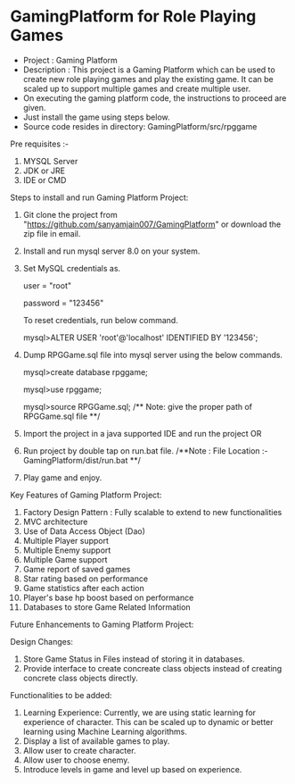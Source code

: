 # GamingPlatform for Role Playing Games
- Project : Gaming Platform
- Description :	This project is a Gaming Platform which can be used to create new role playing games and play the existing game. It can be scaled up to support multiple games and create multiple user.
- On executing the gaming platform code, the instructions to proceed are given.
- Just install the game using steps below.
- Source code resides in directory: GamingPlatform/src/rpggame

Pre requisites :-
1. MYSQL Server
2. JDK or JRE
3. IDE or CMD

Steps to install and run Gaming Platform Project:

1. Git clone the project from "https://github.com/sanyamjain007/GamingPlatform" or download the zip file in email.
2. Install and run mysql server 8.0 on your system.
3. Set MySQL credentials as.
	  
	  user = "root" 
	  
	  password = "123456"
	  
	  To reset credentials, run below command.
		
	  mysql>ALTER USER 'root'@'localhost' IDENTIFIED BY '123456';
	
4. Dump RPGGame.sql file into mysql server using the below commands.

	  mysql>create database rpggame;
	  
	  mysql>use rpggame;
	  
	  mysql>source RPGGame.sql; /** Note: give the proper path of RPGGame.sql file **/

5. Import the project in a java supported IDE and run the project
OR
5. Run project by double tap on run.bat file. /**Note : File Location :- GamingPlatform/dist/run.bat **/

6. Play game and enjoy.

Key Features of Gaming Platform Project:

1. Factory Design Pattern : Fully scalable to extend to new functionalities
2. MVC architecture
3. Use of Data Access Object (Dao)
4. Multiple Player support
5. Multiple Enemy support
6. Multiple Game support
7. Game report of saved games
8. Star rating based on performance
9. Game statistics after each action 
10. Player's base hp boost based on performance
11. Databases to store Game Related Information


Future Enhancements to Gaming Platform Project:

Design Changes:
1. Store Game Status in Files instead of storing it in databases.
2. Provide interface to create concreate class objects instead of creating concrete class objects directly.

Functionalities to be added:
1. Learning Experience: Currently, we are using static learning for experience of character. This can be
scaled up to dynamic or better learning using Machine Learning algorithms.
2. Display a list of available games to play.
3. Allow user to create character.
4. Allow user to choose enemy.
5. Introduce levels in game and level up based on experience.
